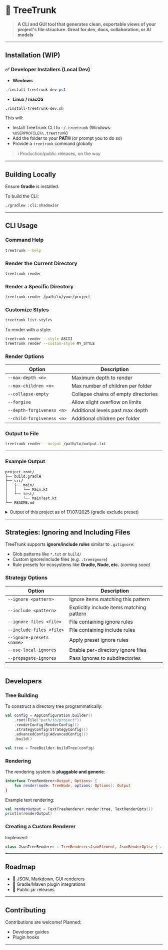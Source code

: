 # 📂 TreeTrunk

> **A CLI and GUI tool that generates clean, exportable views of your project's file structure. Great for dev, docs, collaboration, or AI models**

---

## Installation (WIP)

### ✅ Developer Installers (Local Dev)

- **Windows**
```powershell
./install-treetrunk-dev.ps1
```

- **Linux / macOS**
```bash
./install-treetrunk-dev.sh
```

This will:
- Install TreeTrunk CLI to `~/.treetrunk` (Windows: `%USERPROFILE%\.treetrunk`)
- Add the folder to your **PATH** (or prompt you to do so)
- Provide a `treetrunk` command globally

> ℹ️ Production/public releases, on the way

---

## Building Locally

Ensure **Gradle** is installed.

To build the CLI:
```bash
./gradlew :cli:shadowJar
```

---

## CLI Usage

### Command Help
```bash
treetrunk --help
```

### Render the Current Directory
```bash
treetrunk render
```

### Render a Specific Directory
```bash
treetrunk render /path/to/your/project
```

### Customize Styles
```bash
treetrunk list-styles
```

To render with a style:
```bash
treetrunk render --style ASCII
treetrunk render --custom-style MY_STYLE
```

### Render Options
| Option                  | Description                          |
|-------------------------|--------------------------------------|
| `--max-depth <n>`       | Maximum depth to render             |
| `--max-children <n>`    | Max number of children per folder   |
| `--collapse-empty`      | Collapse chains of empty directories |
| `--forgive`             | Allow slight overflow on limits    |
| `--depth-forgiveness <n>` | Additional levels past max depth |
| `--child-forgiveness <n>` | Additional children per folder   |

### Output to File
```bash
treetrunk render --output /path/to/output.txt
```

---

### Example Output

```
project-root/
├── build.gradle
├── src/
│   ├── main/
│   │   └── Main.kt
│   └── test/
│       └── MainTest.kt
└── README.md
```

<details>
<summary>Output of this project as of 17/07/2025 (gradle exclude preset)</summary>

### Using:
`treetrunk render --e gradle`

```
./
└── ./
    ├── cli/
    │   ├── src/
    │   │   ├── main/
    │   │   │   ├── kotlin.com.glance.treetrunk.cli/
    │   │   │   │   ├── commands/
    │   │   │   │   │   ├── render/
    │   │   │   │   │   │   ├── AdvancedOptions.kt
    │   │   │   │   │   │   ├── OutputOptions.kt
    │   │   │   │   │   │   ├── RenderCommand.kt
    │   │   │   │   │   │   ├── RenderOptions.kt
    │   │   │   │   │   │   └── StrategyOptions.kt
    │   │   │   │   │   ├── HelperCommands.kt
    │   │   │   │   │   ├── ListStylesCommand.kt
    │   │   │   │   │   └── TreeTrunkCli.kt
    │   │   │   │   └── Main.kt
    │   │   │   └── resources
    │   │   └── test/
    │   │       ├── kotlin
    │   │       └── resources
    │   └── build.gradle.kts
    ├── core/
    │   ├── src/
    │   │   ├── main/
    │   │   │   ├── kotlin.com.glance.treetrunk.core/
    │   │   │   │   ├── config/
    │   │   │   │   │   ├── AdvancedConfig.kt
    │   │   │   │   │   ├── AppConfiguration.kt
    │   │   │   │   │   ├── RenderConfig.kt
    │   │   │   │   │   └── StrategyConfig.kt
    │   │   │   │   ├── strategy/
    │   │   │   │   │   ├── ignore/
    │   │   │   │   │   │   ├── parser/
    │   │   │   │   │   │   │   ├── GitIgnoreParser.kt
    │   │   │   │   │   │   │   ├── IgnoreResolver.kt
    │   │   │   │   │   │   │   └── TreeIgnoreParser.kt
    │   │   │   │   │   │   ├── rule/
    │   │   │   │   │   │   │   ├── GlobIgnoreRule.kt
    │   │   │   │   │   │   │   └── IgnoreRule.kt
    │   │   │   │   │   │   └── IgnoreEngine.kt
    │   │   │   │   │   ├── include/
    │   │   │   │   │   │   ├── parser/
    │   │   │   │   │   │   │   ├── IncludeResolver.kt
    │   │   │   │   │   │   │   └── TreeIncludeParser.kt
    │   │   │   │   │   │   ├── rule/
    │   │   │   │   │   │   │   ├── GlobIncludeRule.kt
    │   │   │   │   │   │   │   └── IncludeRule.kt
    │   │   │   │   │   │   ├── IncludeEngine.kt
    │   │   │   │   │   │   └── InclusionMode.kt
    │   │   │   │   │   ├── pattern/
    │   │   │   │   │   │   └── GlobPattern.kt
    │   │   │   │   │   ├── DepthMode.kt
    │   │   │   │   │   ├── Strategy.kt
    │   │   │   │   │   ├── StrategyFileParser.kt
    │   │   │   │   │   ├── StrategyFileParserRegistry.kt
    │   │   │   │   │   ├── StrategyLoader.kt
    │   │   │   │   │   └── StrategyRule.kt
    │   │   │   │   ├── tree/
    │   │   │   │   │   ├── model/
    │   │   │   │   │   │   └── TreeNode.kt
    │   │   │   │   │   ├── render/
    │   │   │   │   │   │   ├── text/
    │   │   │   │   │   │   │   ├── StyleRegistry.kt
    │   │   │   │   │   │   │   ├── TextRenderOpts.kt
    │   │   │   │   │   │   │   └── TextTreeRenderer.kt
    │   │   │   │   │   │   └── TreeRenderer.kt
    │   │   │   │   │   ├── CliTreeSymbols.kt
    │   │   │   │   │   ├── Defaults.kt
    │   │   │   │   │   └── TreeBuilder.kt
    │   │   │   │   └── util
    │   │   │   └── resources.strategy/
    │   │   │       ├── ignore/
    │   │   │       │   ├── defaults.treeignore
    │   │   │       │   └── gradle.trunkignore
    │   │   │       └── include/
    │   │   │           └── kotlin.trunkinclude
    │   │   └── test/
    │   │       ├── kotlin.com.glance.treetrunk.core.test.strategy/
    │   │       │   ├── ignore/
    │   │       │   │   └── GlobPatternTest.kt
    │   │       │   ├── include
    │   │       │   └── preset/
    │   │       │       └── StrategyLoaderTest.kt
    │   │       └── resources
    │   └── build.gradle.kts
    ├── gradle.wrapper/
    │   ├── gradle-wrapper.jar
    │   └── gradle-wrapper.properties
    ├── scripts.install/
    │   ├── install-treetrunk-dev.ps1
    │   └── install-treetrunk-dev.sh
    ├── .gitignore
    ├── README.md
    ├── build.gradle.kts
    ├── gradle.properties
    ├── gradlew
    ├── gradlew.bat
    └── settings.gradle.kts
```
</details>

---

## Strategies: Ignoring and Including Files

TreeTrunk supports **ignore/include rules** similar to `.gitignore`:

- Glob patterns like `*.txt` or `build/`
- Custom ignore/include files (e.g. `.treeignore`)
- Rule presets for ecosystems like **Gradle, Node, etc.** *(coming soon)*

### Strategy Options
| Option                    | Description                               |
|---------------------------|------------------------------------------|
| `--ignore <pattern>`      | Ignore items matching this pattern       |
| `--include <pattern>`     | Explicitly include items matching pattern|
| `--ignore-files <file>`   | File containing ignore rules             |
| `--include-files <file>`  | File containing include rules            |
| `--ignore-presets <name>` | Apply preset ignore rules                |
| `--use-local-ignores`     | Enable per-directory ignore files        |
| `--propagate-ignores`     | Pass ignores to subdirectories           |

---

## Developers

### Tree Building

To construct a directory tree programmatically:
```kotlin
val config = AppConfiguration.builder()
    .root(File("path/to/project"))
    .renderConfig(RenderConfig())
    .strategyConfig(StrategyConfig())
    .advancedConfig(AdvancedConfig())
    .build()

val tree = TreeBuilder.buildTree(config)
```

### Rendering

The rendering system is **pluggable and generic**:
```kotlin
interface TreeRenderer<Output, Options> {
    fun render(node: TreeNode, options: Options): Output
}
```

Example text rendering:
```kotlin
val renderOutput = TextTreeRenderer.render(tree, TextRenderOpts())
println(renderOutput)
```

### Creating a Custom Renderer

Implement:
```kotlin
class JsonTreeRenderer : TreeRenderer<JsonElement, JsonRenderOpts> { ... }
```

---

## Roadmap
- 🚧 JSON, Markdown, GUI renderers
- 🚧 Gradle/Maven plugin integrations
- 🚧 Public jar releases

---

## Contributing
Contributions are welcome! Planned:
- Developer guides
- Plugin hooks

---